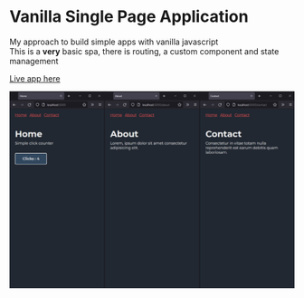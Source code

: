 # Vanilla Single Page Application

My approach to build simple apps with vanilla javascript   
This is a **very** basic spa, there is routing, a custom component and state management

[Live app here](https://zathio-vanilla-spa.netlify.app/)

![preview image](./preview.jpg)